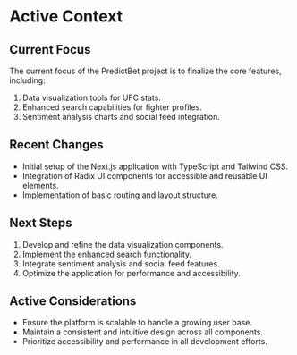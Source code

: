 # Active Context

## Current Focus
The current focus of the PredictBet project is to finalize the core features, including:
1. Data visualization tools for UFC stats.
2. Enhanced search capabilities for fighter profiles.
3. Sentiment analysis charts and social feed integration.

## Recent Changes
- Initial setup of the Next.js application with TypeScript and Tailwind CSS.
- Integration of Radix UI components for accessible and reusable UI elements.
- Implementation of basic routing and layout structure.

## Next Steps
1. Develop and refine the data visualization components.
2. Implement the enhanced search functionality.
3. Integrate sentiment analysis and social feed features.
4. Optimize the application for performance and accessibility.

## Active Considerations
- Ensure the platform is scalable to handle a growing user base.
- Maintain a consistent and intuitive design across all components.
- Prioritize accessibility and performance in all development efforts.
